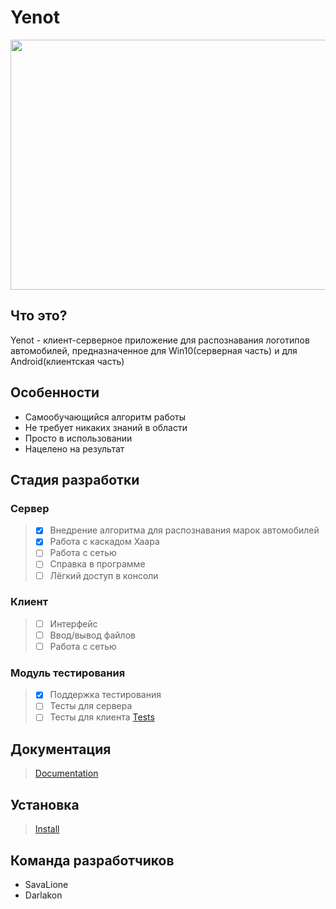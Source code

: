 Yenot
=====
<p align="left">
<img width="625" height="400" src="https://github.com/SavaLione/Yenot/raw/master/assets/Yenot.gif">
</p>

Что это?
--------
Yenot - клиент-серверное приложение для распознавания логотипов автомобилей, предназначенное для Win10(серверная часть) и для Android(клиентская часть)

Особенности
-----------
* Самообучающийся алгоритм работы
* Не требует никаких знаний в области
* Просто в использовании
* Нацелено на результат

Стадия разработки
-----------------
### Сервер
>- [X] Внедрение алгоритма для распознавания марок автомобилей
>- [X] Работа с каскадом Хаара
>- [ ] Работа с сетью
>- [ ] Справка в программе
>- [ ] Лёгкий доступ в консоли
### Клиент
>- [ ] Интерфейс
>- [ ] Ввод/вывод файлов
>- [ ] Работа с сетью
### Модуль тестирования
>- [X] Поддержка тестирования
>- [ ] Тесты для сервера
>- [ ] Тесты для клиента
>[Tests](https://github.com/SavaLione/Yenot/tree/master/yenot/tests)

Документация
------------
>[Documentation](https://github.com/SavaLione/Yenot/blob/master/documentation/html/index.html)

Установка
---------
>[Install](https://github.com/SavaLione/Yenot/blob/master/USAGE.MD)

Команда разработчиков
---------------------
- SavaLione
- Darlakon
